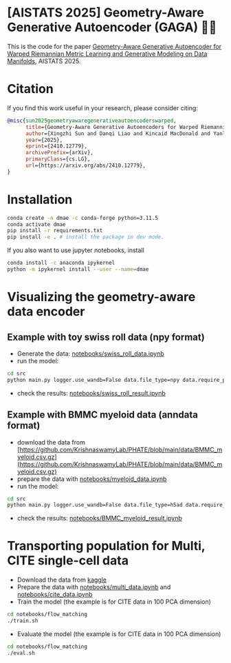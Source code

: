 # [AISTATS 2025] Geometry-Aware Generative Autoencoder (GAGA) 💃🪩
This is the code for the paper [Geometry-Aware Generative Autoencoder for Warped Riemannian
Metric Learning and Generative Modeling on Data Manifolds](https://arxiv.org/abs/2410.12779), AISTATS 2025.

# Citation
If you find this work useful in your research, please consider citing:
```bibtex
@misc{sun2025geometryawaregenerativeautoencoderswarped,
      title={Geometry-Aware Generative Autoencoders for Warped Riemannian Metric Learning and Generative Modeling on Data Manifolds}, 
      author={Xingzhi Sun and Danqi Liao and Kincaid MacDonald and Yanlei Zhang and Chen Liu and Guillaume Huguet and Guy Wolf and Ian Adelstein and Tim G. J. Rudner and Smita Krishnaswamy},
      year={2025},
      eprint={2410.12779},
      archivePrefix={arXiv},
      primaryClass={cs.LG},
      url={https://arxiv.org/abs/2410.12779}, 
}
```

# Installation
```sh
conda create -n dmae -c conda-forge python=3.11.5
conda activate dmae
pip install -r requirements.txt
pip install -e . # install the package in dev mode.
```
If you also want to use jupyter notebooks, install
```sh
conda install -c anaconda ipykernel
python -m ipykernel install --user --name=dmae
```

# Visualizing the geometry-aware data encoder
## Example with toy swiss roll data (npy format)
- Generate the data: [notebooks/swiss_roll_data.ipynb](notebooks/swiss_roll_data.ipynb)
- run the model:
```sh
cd src
python main.py logger.use_wandb=False data.file_type=npy data.require_phate=False data.datapath=../data/swiss_roll.npy data.phatepath=../data/swiss_roll_phate.npy training.max_epochs=5
```
- check the results: [notebooks/swiss_roll_result.ipynb](notebooks/swiss_roll_result.ipynb)
## Example with BMMC myeloid data (anndata format)
- download the data from [https://github.com/KrishnaswamyLab/PHATE/blob/main/data/BMMC_myeloid.csv.gz](https://github.com/KrishnaswamyLab/PHATE/blob/main/data/BMMC_myeloid.csv.gz)
- prepare the data with [notebooks/myeloid_data.ipynb](notebooks/myeloid_data.ipynb)
- run the model:
```sh
cd src
python main.py logger.use_wandb=False data.file_type=h5ad data.require_phate=False data.datapath=../data/BMMC_myeloid.h5ad
```
- check the results: [notebooks/BMMC_myeloid_result.ipynb](notebooks/BMMC_myeloid_result.ipynb)


# Transporting population for Multi, CITE single-cell data
- Download the data from [kaggle](https://www.kaggle.com/competitions/open-problems-multimodal/data)
- Prepare the data with [notebooks/multi_data.ipynb](notebooks/multi_data.ipynb) and [notebooks/cite_data.ipynb](notebooks/cite_data.ipynb)
- Train the model (the example is for CITE data in 100 PCA dimension)
```sh
cd notebooks/flow_matching
./train.sh
```
- Evaluate the model (the example is for CITE data in 100 PCA dimension)
```sh
cd notebooks/flow_matching
./eval.sh
```
